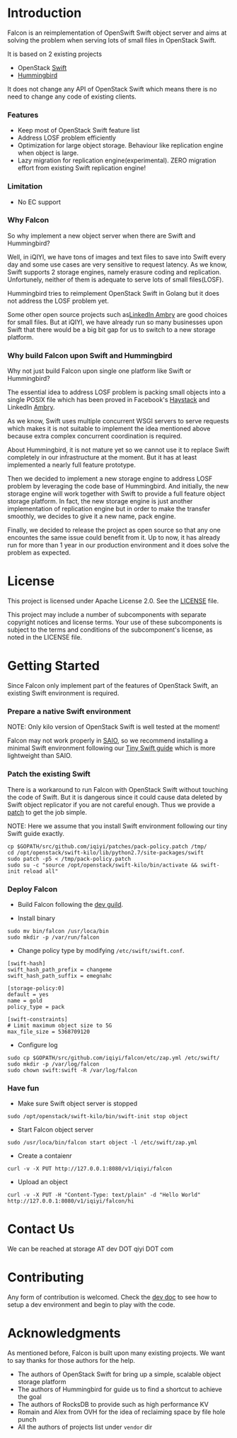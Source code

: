# Introduction
Falcon is an reimplementation of OpenSwift Swift object server and aims at solving the problem when serving lots of small files in OpenStack Swift. 

It is based on 2 existing projects

* OpenStack [Swift](https://github.com/openstack/swift)
* [Hummingbird](https://github.com/troubling/hummingbird)

It does not change any API of OpenStack Swift which means there is no need to change any code of existing clients.

### Features

* Keep most of OpenStack Swift feature list
* Address LOSF problem efficiently
* Optimization for large object storage. Behaviour like replication engine when object is large.
* Lazy migration for replication engine(experimental). ZERO migration effort from existing Swift replication engine!

### Limitation

* No EC support

### Why Falcon
So why implement a new object server when there are Swift and Hummingbird?

Well, in iQIYI, we have tons of images and text files to save into Swift every day and some use cases are very sensitive to request latency. As we know, Swift supports 2 storage engines, namely erasure coding and replication. Unfortunely, neither of them is adequate to serve lots of small files(LOSF).

Hummingbird tries to reimplement OpenStack Swift in Golang but it does not address the LOSF problem yet.

Some other open source projects such as[LinkedIn Ambry](https://github.com/linkedin/ambry) are good choices for small files. But at iQIYI, we have already run so many businesses upon Swift that there would be a big bit gap for us to switch to a new storage platform.

### Why build Falcon upon Swift and Hummingbird
Why not just build Falcon upon single one platform like Swift or Hummingbird?

The essential idea to address LOSF problem is packing small objects into a single POSIX file which has been proved in Facebook's [Haystack](https://code.facebook.com/posts/685565858139515/needle-in-a-haystack-efficient-storage-of-billions-of-photos/) and LinkedIn [Ambry](https://github.com/linkedin/ambry). 

As we know, Swift uses multiple concurrent WSGI servers to serve requests which makes it is not suitable to implement the idea mentioned above because extra complex concurrent coordination is required.

About Hummingbird, it is not mature yet so we cannot use it to replace Swift completely in our infrastructure at the moment. But it has at least implemented a nearly full feature prototype.

Then  we decided to implement a new storage engine to address LOSF problem by leveraging the code base of Hummingbird. And initially, the new storage engine will work together with Swift to provide a full feature object storage platform. In fact, the new storage engine is just another implementation of replication engine but in order to make the transfer smoothly, we decides to give it a new name, pack engine.

Finally, we decided to release the project as open source so that any one encountes the same issue could benefit from it. Up to now, it has already run for more than 1 year in our production environment and it does solve the problem as expected.

# License

This project is licensed under Apache License 2.0. See the [LICENSE](LICENSE) file.

This project may include a number of subcomponents with separate copyright notices and license terms. Your use of these subcomponents is subject to the terms and conditions of the subcomponent's license, as noted in the LICENSE file. 

# Getting Started
Since Falcon only implement part of the features of OpenStack Swift, an existing Swift environment is required.

### Prepare a native Swift environment
NOTE: Only kilo version of OpenStack Swift is well tested at the moment!

Falcon may not work properly in [SAIO](https://docs.openstack.org/swift/latest/development_saio.html), so we recommend installing a minimal Swift environment following our [Tiny Swift guide](doc/tiny-swift/README.md) which is more lightweight than SAIO.

### Patch the existing Swift
There is a workaround to run Falcon with OpenStack Swift without touching the code of Swift. But it is dangerous since it could cause data deleted by Swift object replicator if you are not careful enough. Thus we provide a [patch](patches/pack-policy.patch) to get the job simple.

NOTE: Here we assume that you install Swift environment following our tiny Swift guide exactly.

```
cp $GOPATH/src/github.com/iqiyi/patches/pack-policy.patch /tmp/
cd /opt/openstack/swift-kilo/lib/python2.7/site-packages/swift
sudo patch -p5 < /tmp/pack-policy.patch
sudo su -c "source /opt/openstack/swift-kilo/bin/activate && swift-init reload all"
```

### Deploy Falcon
* Build Falcon following the [dev guild](doc/develop.md).

* Install binary

```
sudo mv bin/falcon /usr/loca/bin
sudo mkdir -p /var/run/falcon
```

* Change policy type by modifying `/etc/swift/swift.conf`.

```
[swift-hash]
swift_hash_path_prefix = changeme
swift_hash_path_suffix = emegnahc

[storage-policy:0]
default = yes
name = gold
policy_type = pack

[swift-constraints]
# Limit maximum object size to 5G
max_file_size = 5368709120
```

* Configure log

```
sudo cp $GOPATH/src/github.com/iqiyi/falcon/etc/zap.yml /etc/swift/
sudo mkdir -p /var/log/falcon
sudo chown swift:swift -R /var/log/falcon
```

### Have fun

* Make sure Swift object server is stopped

```
sudo /opt/openstack/swift-kilo/bin/swift-init stop object
```

* Start Falcon object server

```
sudo /usr/loca/bin/falcon start object -l /etc/swift/zap.yml
```

* Create a contaienr

```
curl -v -X PUT http://127.0.0.1:8080/v1/iqiyi/falcon
```

* Upload an object

```
curl -v -X PUT -H "Content-Type: text/plain" -d "Hello World" http://127.0.0.1:8080/v1/iqiyi/falcon/hi
```

# Contact Us

We can be reached at storage AT dev DOT qiyi DOT com

# Contributing
Any form of contribution is welcomed. Check the [dev doc](doc/develop.md) to see how to setup a dev environment and begin to play with the code.

# Acknowledgments
As mentioned before, Falcon is built upon many existing projects. We want to say thanks for those authors for the help.

* The authors of OpenStack Swift for bring up a simple, scalable object storage platform
* The authors of Hummingbird for guide us to find a shortcut to achieve the goal
* The authors of RocksDB to provide such as high performance KV
* Romain and Alex from OVH for the idea of reclaiming space by file hole punch
* All the authors of projects list under `vendor` dir
